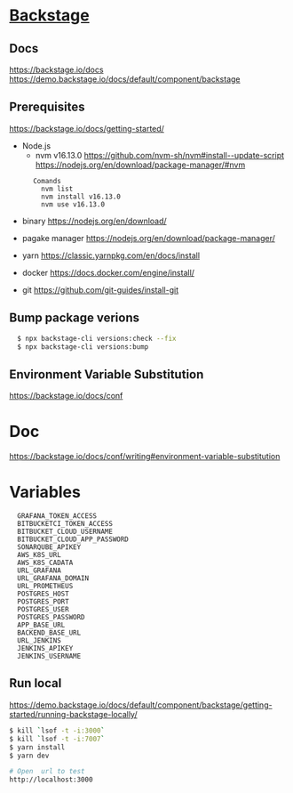 # [Backstage](https://backstage.io)
>>>
## Docs
  https://backstage.io/docs
  https://demo.backstage.io/docs/default/component/backstage
  

## Prerequisites
  https://backstage.io/docs/getting-started/

- Node.js
  - nvm v16.13.0
      https://github.com/nvm-sh/nvm#install--update-script
      https://nodejs.org/en/download/package-manager/#nvm
```
      Comands
        nvm list
        nvm install v16.13.0
        nvm use v16.13.0
```

  - binary
      https://nodejs.org/en/download/
  - pagake manager
      https://nodejs.org/en/download/package-manager/

- yarn 
    https://classic.yarnpkg.com/en/docs/install
- docker
    https://docs.docker.com/engine/install/
- git
    https://github.com/git-guides/install-git

## Bump package verions

```sh
  $ npx backstage-cli versions:check --fix
  $ npx backstage-cli versions:bump
```

## Environment Variable Substitution
  https://backstage.io/docs/conf
# Doc
  https://backstage.io/docs/conf/writing#environment-variable-substitution

# Variables
```
  GRAFANA_TOKEN_ACCESS
  BITBUCKETCI_TOKEN_ACCESS
  BITBUCKET_CLOUD_USERNAME
  BITBUCKET_CLOUD_APP_PASSWORD
  SONARQUBE_APIKEY
  AWS_K8S_URL
  AWS_K8S_CADATA
  URL_GRAFANA
  URL_GRAFANA_DOMAIN
  URL_PROMETHEUS
  POSTGRES_HOST
  POSTGRES_PORT
  POSTGRES_USER
  POSTGRES_PASSWORD
  APP_BASE_URL
  BACKEND_BASE_URL
  URL_JENKINS
  JENKINS_APIKEY
  JENKINS_USERNAME
``` 

## Run local
  https://demo.backstage.io/docs/default/component/backstage/getting-started/running-backstage-locally/

```sh
$ kill `lsof -t -i:3000`
$ kill `lsof -t -i:7007`
$ yarn install
$ yarn dev

# Open  url to test
http://localhost:3000
```